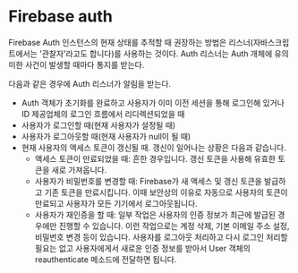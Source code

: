 # Firebase auth

Firebase Auth 인스턴스의 현재 상태를 추적할 때 권장하는 방법은 리스너(자바스크립트에서는 '관찰자'라고도 합니다)를 사용하는 것이다. Auth 리스너는 Auth 개체에 유의미한 사건이 발생할 때마다 통지를 받는다.

다음과 같은 경우에 Auth 리스너가 알림을 받는다.

* Auth 객체가 초기화를 완료하고 사용자가 이미 이전 세션을 통해 로그인해 있거나 ID 제공업체의 로그인 흐름에서 리디렉션되었을 때
* 사용자가 로그인할 때(현재 사용자가 설정될 때)
* 사용자가 로그아웃할 때(현재 사용자가 null이 될 때)
* 현재 사용자의 액세스 토큰이 갱신될 때. 갱신이 일어나는 상황은 다음과 같습니다.
  * 액세스 토큰이 만료되었을 때: 흔한 경우입니다. 갱신 토큰을 사용해 유효한 토큰을 새로 가져옵니다.
  * 사용자가 비밀번호를 변경할 때: Firebase가 새 액세스 및 갱신 토큰을 발급하고 기존 토큰을 만료시킵니다. 이때 보안상의 이유로 자동으로 사용자의 토큰이 만료되고 사용자가 모든 기기에서 로그아웃됩니다.
  * 사용자가 재인증을 할 때: 일부 작업은 사용자의 인증 정보가 최근에 발급된 경우에만 진행할 수 있습니다. 이런 작업으로는 계정 삭제, 기본 이메일 주소 설정, 비밀번호 변경 등이 있습니다. 사용자를 로그아웃 처리하고 다시 로그인 처리할 필요는 없고 사용자에게서 새로운 인증 정보를 받아서 User 객체의 reauthenticate 메소드에 전달하면 됩니다.
